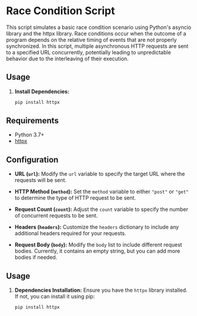 # Race Condition Script

This script simulates a basic race condition scenario using Python's asyncio library and the httpx library. Race conditions occur when the outcome of a program depends on the relative timing of events that are not properly synchronized. In this script, multiple asynchronous HTTP requests are sent to a specified URL concurrently, potentially leading to unpredictable behavior due to the interleaving of their execution.

## Usage

1. **Install Dependencies:**
   ```bash
   pip install httpx

## Requirements

- Python 3.7+
- [httpx](https://github.com/encode/httpx)

## Configuration

- **URL (`url`):**
  Modify the `url` variable to specify the target URL where the requests will be sent.

- **HTTP Method (`method`):**
  Set the `method` variable to either `"post"` or `"get"` to determine the type of HTTP request to be sent.

- **Request Count (`count`):**
  Adjust the `count` variable to specify the number of concurrent requests to be sent.

- **Headers (`headers`):**
  Customize the `headers` dictionary to include any additional headers required for your requests.

- **Request Body (`body`):**
  Modify the `body` list to include different request bodies. Currently, it contains an empty string, but you can add more bodies if needed.

## Usage

1. **Dependencies Installation:**
   Ensure you have the `httpx` library installed. If not, you can install it using pip:
   ```bash
   pip install httpx
